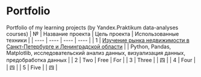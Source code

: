 # Portfolio
Portfolio of my learning projects (by Yandex.Praktikum data-analyses courses)
| № | Название проекта | Цель проекта | Использованные техники |
| ---- | ---- | ---- | ---- |
| 1 | [Изучение рынка недвижимости в Санкт-Петербурге и Ленинградской области](https://github.com/alexidul/learn_projects/blob/main/Project_1/Изучение_рынка_недвижимости_в_Санкт-Петербурге_и_Ленинградской_области.ipynb) |  | Python, Pandas, Matplotlib, исследовательский анализ данных, визуализация данных, предобработка данных |
| 2 | Two | Free | For |
| 3 | Three |  | 四 |
| 4 | Four |  | 四 |
| 5 | Five |  | 四 |
